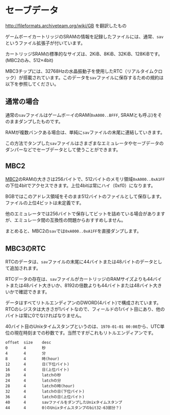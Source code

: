 # セーブデータ

http://fileformats.archiveteam.org/wiki/GB を翻訳したもの

ゲームボーイカートリッジのSRAMの情報を記録したファイルには、通常、`sav`というファイル拡張子が付いています。

カートリッジSRAMの標準的なサイズは、2KiB、8KiB、32KiB、128KiBです。(MBC2のみ、512×4bit)

MBC3チップには、32768Hzの水晶振動子を使用したRTC（リアルタイムクロック）が搭載されています。このデータを`sav`ファイルに保存するための規約は以下を参照してください。

## 通常の場合

通常の`sav`ファイルはゲームボーイのRAM(`0xA000..BFFF`, SRAMとも呼ぶ)をそのままダンプしたものです。

RAMが複数バンクある場合は、単純に`sav`ファイルの末尾に連結していきます。

この方法でタンプした`sav`ファイルはさまざまなエミュレータやセーブデータのダンパーなどでセーブデータとして使うことができます。

## MBC2

[MBC2](../cartridge/mbc/mbc2.md)のRAMの大きさは256バイトで、512バイトのメモリ領域`0xA000..0xA1FF`の下位4bitでアクセスできます。上位4bitは常にハイ（0xf0）になります。

BGBではこのアドレス領域をそのまま512バイトのファイルとして保存します。ファイルの上位4ビットは未定義です。

他のエミュレータでは256バイトで保存してビットを詰めている場合がありますが、エミュレータ間の互換性の問題からおすすめしません。

まとめると、MBC2の`sav`では`0xA000..0xA1FF`を直接ダンプします。

## MBC3のRTC

RTCのデータは、`sav`ファイルの末尾に44バイトまたは48バイトのデータとして追加されます。

RTCデータの存在は、`sav`ファイルがカートリッジのRAMサイズよりも44バイトまたは48バイト大きいか、8192の倍数よりも44バイトまたは48バイト大きいかで確認できます。

データはすべてリトルエンディアンのDWORD(4バイト)で構成されています。RTCのレジスタは大きさが1バイトなので、フィールドの1バイト目にあり、他のバイトは常に0でなければなりません。

40バイト目のUnixタイムスタンプというのは、`1970-01-01 00:00`から、UTC単位の現在時刻までの秒数です。当然ですがこれもリトルエンディアンです。

```
offset  size    desc
0       4       秒
4       4       分
8       4       時(hour)
12      4       日(下位バイト)
16      4       日(上位バイト)
20      4       latchの秒
24      4       latchの分
28      4       latchの時(hour)
32      4       latchの日(下位バイト)
36      4       latchの日(上位バイト)
40      4       savファイルをダンプしたUnixタイムスタンプ
44      4       0(のUnixタイムスタンプのbit32-63部分？)
```

